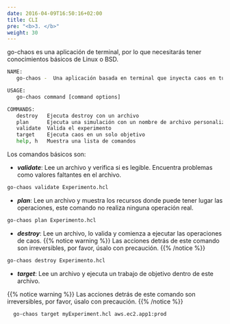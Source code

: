 ```yaml
---
date: 2016-04-09T16:50:16+02:00
title: CLI
pre: "<b>3. </b>"
weight: 30
---
```


go-chaos es una aplicación de terminal, por lo que necesitarás tener conocimientos básicos de Linux o BSD.

```bash
NAME:
   go-chaos -  Una aplicación basada en terminal que inyecta caos en tu infraestructura en la nube

USAGE:
   go-chaos command [command options]

COMMANDS:
   destroy   Ejecuta destroy con un archivo
   plan      Ejecuta una simulación con un nombre de archivo personalizado
   validate  Valida el experimento
   target    Ejecuta caos en un solo objetivo
   help, h   Muestra una lista de comandos

```

Los comandos básicos son: 

* ***validate***: Lee un archivo y verifica si es legible. Encuentra problemas como valores faltantes en el archivo.
 ```bash
go-chaos validate Experimento.hcl 
```

* ***plan***: Lee un archivo y muestra los recursos donde puede tener lugar las operaciones, este comando no realiza ninguna operación real.

```bash
go-chaos plan Experimento.hcl
```

 * ***destroy***: Lee un archivo, lo valida y comienza a ejecutar las operaciones de caos.
 {{% notice warning %}}
Las acciones detrás de este comando son irreversibles, por favor, úsalo con precaución.
{{% /notice %}}

```bash
go-chaos destroy Experimento.hcl 
```

* ***target***: Lee un archivo y ejecuta un trabajo de objetivo dentro de este archivo.

{{% notice warning %}}
Las acciones detrás de este comando son irreversibles, por favor, úsalo con precaución.
{{% /notice %}}
```bash
  go-chaos target myExperiment.hcl aws.ec2.app1:prod
```

